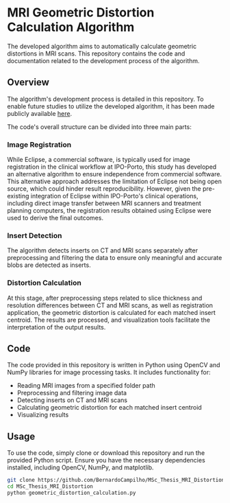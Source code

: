 # MRI Geometric Distortion Calculation Algorithm

The developed algorithm aims to automatically calculate geometric distortions in MRI scans. This repository contains the code and documentation related to the development process of the algorithm.

## Overview

The algorithm's development process is detailed in this repository. To enable future studies to utilize the developed algorithm, it has been made publicly available [here](https://github.com/BernardoCampilho/MSc_Thesis_MRI_Distortion).

The code's overall structure can be divided into three main parts:

### Image Registration

While Eclipse, a commercial software, is typically used for image registration in the clinical workflow at IPO-Porto, this study has developed an alternative algorithm to ensure independence from commercial software. This alternative approach addresses the limitation of Eclipse not being open source, which could hinder result reproducibility. However, given the pre-existing integration of Eclipse within IPO-Porto's clinical operations, including direct image transfer between MRI scanners and treatment planning computers, the registration results obtained using Eclipse were used to derive the final outcomes.

### Insert Detection

The algorithm detects inserts on CT and MRI scans separately after preprocessing and filtering the data to ensure only meaningful and accurate blobs are detected as inserts.

### Distortion Calculation

At this stage, after preprocessing steps related to slice thickness and resolution differences between CT and MRI scans, as well as registration application, the geometric distortion is calculated for each matched insert centroid. The results are processed, and visualization tools facilitate the interpretation of the output results.

## Code

The code provided in this repository is written in Python using OpenCV and NumPy libraries for image processing tasks. It includes functionality for:

- Reading MRI images from a specified folder path
- Preprocessing and filtering image data
- Detecting inserts on CT and MRI scans
- Calculating geometric distortion for each matched insert centroid
- Visualizing results

## Usage

To use the code, simply clone or download this repository and run the provided Python script. Ensure you have the necessary dependencies installed, including OpenCV, NumPy, and matplotlib.

```bash
git clone https://github.com/BernardoCampilho/MSc_Thesis_MRI_Distortion.git
cd MSc_Thesis_MRI_Distortion
python geometric_distortion_calculation.py
